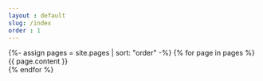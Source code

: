 ```yaml
---
layout : default
slug: /index
order : 1
---
```


<div class="book">
{%- assign pages = site.pages | sort: "order"  -%}
{% for page in pages %}
<article size="A4">
    {{ page.content }}
</article>
{% endfor %}  
</div>

